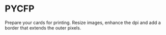 # PYCFP
Prepare your cards for printing. Resize images, enhance the dpi and add a border that extends the outer pixels.
